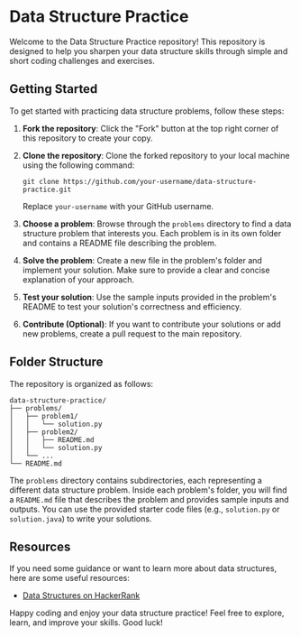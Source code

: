 # Data Structure Practice

Welcome to the Data Structure Practice repository! This repository is designed to help you sharpen your data structure skills through simple and short coding challenges and exercises.

## Getting Started

To get started with practicing data structure problems, follow these steps:

1. **Fork the repository**: Click the "Fork" button at the top right corner of this repository to create your copy.

2. **Clone the repository**: Clone the forked repository to your local machine using the following command:
   ```
   git clone https://github.com/your-username/data-structure-practice.git
   ```
   Replace `your-username` with your GitHub username.

3. **Choose a problem**: Browse through the `problems` directory to find a data structure problem that interests you. Each problem is in its own folder and contains a README file describing the problem.

4. **Solve the problem**: Create a new file in the problem's folder and implement your solution. Make sure to provide a clear and concise explanation of your approach.

5. **Test your solution**: Use the sample inputs provided in the problem's README to test your solution's correctness and efficiency.

6. **Contribute (Optional)**: If you want to contribute your solutions or add new problems, create a pull request to the main repository.

## Folder Structure

The repository is organized as follows:

```
data-structure-practice/
├── problems/
│   ├── problem1/
│   │   └── solution.py
│   ├── problem2/
│   │   ├── README.md
│   │   └── solution.py
│   └── ...
└── README.md
```

The `problems` directory contains subdirectories, each representing a different data structure problem. Inside each problem's folder, you will find a `README.md` file that describes the problem and provides sample inputs and outputs. You can use the provided starter code files (e.g., `solution.py` or `solution.java`) to write your solutions.

## Resources

If you need some guidance or want to learn more about data structures, here are some useful resources:

- [Data Structures on HackerRank]([https://www.geeksforgeeks.org/data-structures/](https://www.hackerrank.com/domains/algorithms?filters%5Bstatus%5D%5B%5D=unsolved&badge_type=problem-solving))

Happy coding and enjoy your data structure practice! Feel free to explore, learn, and improve your skills. Good luck!
